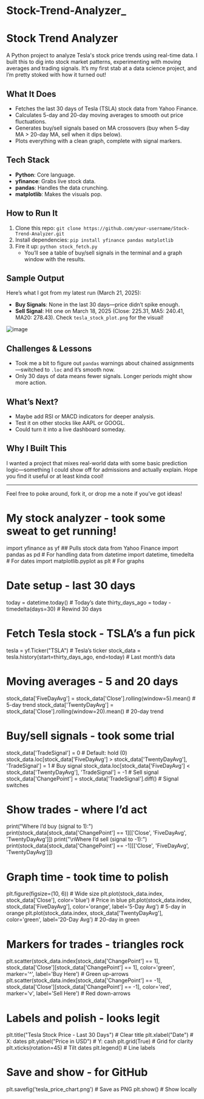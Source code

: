 # Stock-Trend-Analyzer_
# Stock Trend Analyzer

A Python project to analyze Tesla's stock price trends using real-time data. I built this to dig into stock market patterns, experimenting with moving averages and trading signals. It’s my first stab at a data science project, and I’m pretty stoked with how it turned out!

## What It Does
- Fetches the last 30 days of Tesla (TSLA) stock data from Yahoo Finance.
- Calculates 5-day and 20-day moving averages to smooth out price fluctuations.
- Generates buy/sell signals based on MA crossovers (buy when 5-day MA > 20-day MA, sell when it dips below).
- Plots everything with a clean graph, complete with signal markers.

## Tech Stack
- **Python**: Core language.
- **yfinance**: Grabs live stock data.
- **pandas**: Handles the data crunching.
- **matplotlib**: Makes the visuals pop.

## How to Run It
1. Clone this repo: `git clone https://github.com/your-username/Stock-Trend-Analyzer.git`
2. Install dependencies: `pip install yfinance pandas matplotlib`
3. Fire it up: `python stock_fetch.py`
   - You’ll see a table of buy/sell signals in the terminal and a graph window with the results.

## Sample Output
Here’s what I got from my latest run (March 21, 2025):
- **Buy Signals**: None in the last 30 days—price didn’t spike enough.
- **Sell Signal**: Hit one on March 18, 2025 (Close: 225.31, MA5: 240.41, MA20: 278.43). Check `tesla_stock_plot.png` for the visual!

![image](https://github.com/user-attachments/assets/ca6939ab-773c-4178-98ab-f5eb561724d3)


## Challenges & Lessons
- Took me a bit to figure out `pandas` warnings about chained assignments—switched to `.loc` and it’s smooth now.
- Only 30 days of data means fewer signals. Longer periods might show more action.

## What’s Next?
- Maybe add RSI or MACD indicators for deeper analysis.
- Test it on other stocks like AAPL or GOOGL.
- Could turn it into a live dashboard someday.

## Why I Built This
I wanted a project that mixes real-world data with some basic prediction logic—something I could show off for admissions and actually explain. Hope you find it useful or at least kinda cool!

---
Feel free to poke around, fork it, or drop me a note if you’ve got ideas!


# My stock analyzer - took some sweat to get running!
import yfinance as yf             ## Pulls stock data from Yahoo Finance
import pandas as pd                # For handling data
from datetime import datetime, timedelta  # For dates
import matplotlib.pyplot as plt    # For graphs

# Date setup - last 30 days
today = datetime.today()           # Today’s date
thirty_days_ago = today - timedelta(days=30)  # Rewind 30 days

# Fetch Tesla stock - TSLA’s a fun pick
tesla = yf.Ticker("TSLA")          # Tesla’s ticker
stock_data = tesla.history(start=thirty_days_ago, end=today)  # Last month’s data

# Moving averages - 5 and 20 days
stock_data['FiveDayAvg'] = stock_data['Close'].rolling(window=5).mean()    # 5-day trend
stock_data['TwentyDayAvg'] = stock_data['Close'].rolling(window=20).mean() # 20-day trend

# Buy/sell signals - took some trial
stock_data['TradeSignal'] = 0      # Default: hold (0)
stock_data.loc[stock_data['FiveDayAvg'] > stock_data['TwentyDayAvg'], 'TradeSignal'] = 1   # Buy signal
stock_data.loc[stock_data['FiveDayAvg'] < stock_data['TwentyDayAvg'], 'TradeSignal'] = -1  # Sell signal
stock_data['ChangePoint'] = stock_data['TradeSignal'].diff()  # Signal switches

# Show trades - where I’d act
print("Where I’d buy (signal to 1):")
print(stock_data[stock_data['ChangePoint'] == 1][['Close', 'FiveDayAvg', 'TwentyDayAvg']])
print("\nWhere I’d sell (signal to -1):")
print(stock_data[stock_data['ChangePoint'] == -1][['Close', 'FiveDayAvg', 'TwentyDayAvg']])

# Graph time - took time to polish
plt.figure(figsize=(10, 6))        # Wide size
plt.plot(stock_data.index, stock_data['Close'], color='blue')           # Price in blue
plt.plot(stock_data.index, stock_data['FiveDayAvg'], color='orange', label='5-Day Avg')    # 5-day in orange
plt.plot(stock_data.index, stock_data['TwentyDayAvg'], color='green', label='20-Day Avg')  # 20-day in green

# Markers for trades - triangles rock
plt.scatter(stock_data.index[stock_data['ChangePoint'] == 1], 
            stock_data['Close'][stock_data['ChangePoint'] == 1], 
            color='green', marker='^', label='Buy Here')  # Green up-arrows
plt.scatter(stock_data.index[stock_data['ChangePoint'] == -1], 
            stock_data['Close'][stock_data['ChangePoint'] == -1], 
            color='red', marker='v', label='Sell Here')   # Red down-arrows

# Labels and polish - looks legit
plt.title("Tesla Stock Price - Last 30 Days")  # Clear title
plt.xlabel("Date")                  # X: dates
plt.ylabel("Price in USD")          # Y: cash
plt.grid(True)                      # Grid for clarity
plt.xticks(rotation=45)             # Tilt dates
plt.legend()                        # Line labels

# Save and show - for GitHub
plt.savefig('tesla_price_chart.png')  # Save as PNG
plt.show()                          # Show locally
